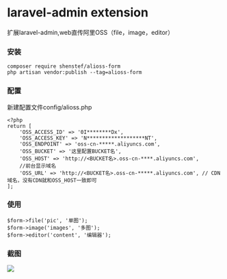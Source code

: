 laravel-admin extension
======
扩展laravel-admin,web直传阿里OSS（file，image，editor）

### 安装
```
composer require shenstef/alioss-form
php artisan vendor:publish --tag=alioss-form
```
### 配置
新建配置文件config/alioss.php
```
<?php
return [
    'OSS_ACCESS_ID' => '0I********Dx',
    'OSS_ACCESS_KEY' => 'N*******************NT',
    'OSS_ENDPOINT' => 'oss-cn-*****.aliyuncs.com',
    'OSS_BUCKET' => '这里配置BUCKET名',
    'OSS_HOST' => 'http://<BUCKET名>.oss-cn-****.aliyuncs.com',
    //前台显示域名
    'OSS_URL' => 'http://<BUCKET名>.oss-cn-*****.aliyuncs.com', // CDN域名，没有CDN就和OSS_HOST一致即可
];
```

### 使用
```
$form->file('pic', '单图');
$form->image('images', '多图');
$form->editor('content', '编辑器');
```

### 截图
![](https://github.com/airan587/alioss-form/blob/master/1.PNG?raw=true)


